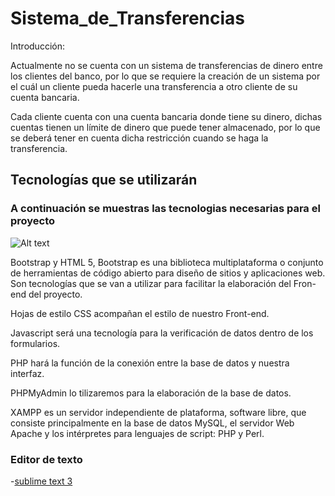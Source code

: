 
# Sistema_de_Transferencias
Introducción:

Actualmente no se cuenta con un sistema de transferencias de dinero entre los clientes del banco, por lo que se requiere la creación de un sistema por el cuál un cliente pueda hacerle una transferencia a otro cliente de su cuenta bancaria. 

Cada cliente cuenta con una cuenta bancaria donde tiene su dinero, dichas cuentas tienen un límite de dinero que puede tener almacenado, por lo que se deberá tener en cuenta dicha restricción cuando se haga la transferencia. 

## Tecnologías que se utilizarán

### A continuación se muestras las tecnologias necesarias para el proyecto
![Alt text](Diseño/unnamed.png?raw=true "Title") 

Bootstrap y HTML 5,
Bootstrap es una biblioteca multiplataforma o conjunto de herramientas de código abierto para diseño de sitios y aplicaciones web.
Son tecnologías que se van a utilizar para facilitar la elaboración del Fron-end del proyecto.

Hojas de estilo CSS acompañan el estilo de nuestro Front-end.

Javascript será una tecnología para la verificación de datos dentro de los formularios.

PHP hará la función de la conexión entre la base de datos y nuestra interfaz. 

PHPMyAdmin lo tilizaremos para la elaboración de la base de datos.

XAMPP es un servidor independiente de plataforma, software libre, que consiste principalmente en la base de datos MySQL, el servidor Web Apache y los intérpretes para lenguajes de script: PHP y Perl.

### Editor de texto
-[sublime text 3](https://www.sublimetext.com/3)
